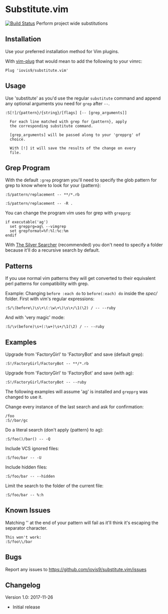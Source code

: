 # Substitute.vim
[![Build Status](https://travis-ci.org/iovis9/substitute.vim.svg?branch=master)](https://travis-ci.org/iovis9/substitute.vim)
Perform project wide substitutions

## Installation ##

Use your preferred installation method for Vim plugins.

With [vim-plug](https://github.com/junegunn/vim-plug) that would mean to add
the following to your vimrc:

```vim
Plug 'iovis9/substitute.vim'
```

## Usage ##

Use 'substitute' as you'd use the regular `substitute` command and append any
optional arguments you need for `grep` after `--`.

```vim
:S[!]/{pattern}/{string}/[flags] [-- [grep_arguments]]

  For each line matched with grep for {pattern}, apply
  the corresponding substitute command.

  [grep_arguments] will be passed along to your 'grepprg' of
  choice.

  With [!] it will save the results of the change on every
  file.
```

## Grep Program ##

With the default `:grep` program you'll need to specify the glob pattern for
grep to know where to look for your {pattern}:

```vim
:S/pattern/replacement -- **/*.rb
```

```vim
:S/pattern/replacement -- -R .
```

You can change the program vim uses for grep with `grepprg`:

```vim
if executable('ag')
  set grepprg=ag\ --vimgrep
  set grepformat=%f:%l:%c:%m
endif
```

With [The Silver Searcher](https://github.com/ggreer/the_silver_searcher)
(recommended) you don't need to specify a folder because it'll do a recursive
search by default.

## Patterns ##

If you use normal vim patterns they will get converted to their equivalent
perl patterns for compatibility with grep.

Example: Changing `before :each do` to `before(:each) do` inside the _spec/_
folder. First with vim's regular expressions:
```vim
:S/\(before\)\s\+\(:\w\+\)\s\+/\1(\2) / -- --ruby
```

And with 'very magic' mode:
```vim
:S/\v(before)\s+(:\w+)\s+/\1(\2) / -- --ruby
```

## Examples ##

Upgrade from 'FactoryGirl' to 'FactoryBot' and save (default grep):
```vim
:S!/FactoryGirl/FactoryBot -- **/*.rb
```

Upgrade from 'FactoryGirl' to 'FactoryBot' and save (with ag):
```vim
:S!/FactoryGirl/FactoryBot -- --ruby
```

The following examples will assume 'ag' is installed and `grepprg` was changed
to use it.

Change every instance of the last search and ask for confirmation:
```vim
/foo
:S//bar/gc
```
Do a literal search (don't apply {pattern} to ag):
```vim
:S/foo()/bar() -- -Q
```
Include VCS ignored files:
```vim
:S/foo/bar -- -U
```
Include hidden files:
```vim
:S/foo/bar -- --hidden
```
Limit the search to the folder of the current file:
```vim
:S/foo/bar -- %:h
```

## Known Issues ##

Matching '\' at the end of your pattern will fail as it'll think it's escaping
the separator character.
```vim
This won't work:
:S/foo\\/bar
```

## Bugs ##

Report any issues to https://github.com/iovis9/substitute.vim/issues

## Changelog ##

Version 1.0: 2017-11-26
- Initial release
